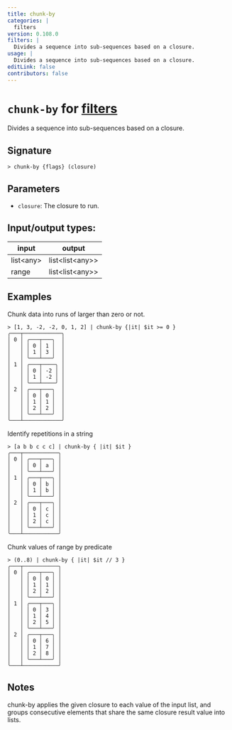 ```yaml
---
title: chunk-by
categories: |
  filters
version: 0.108.0
filters: |
  Divides a sequence into sub-sequences based on a closure.
usage: |
  Divides a sequence into sub-sequences based on a closure.
editLink: false
contributors: false
---
```

<!-- This file is automatically generated. Please edit the command in https://github.com/nushell/nushell instead. -->

# `chunk-by` for [filters](/commands/categories/filters.md)

<div class='command-title'>Divides a sequence into sub-sequences based on a closure.</div>

## Signature

```> chunk-by {flags} (closure)```

## Parameters

 -  `closure`: The closure to run.


## Input/output types:

| input     | output          |
| --------- | --------------- |
| list&lt;any&gt; | list&lt;list&lt;any&gt;&gt; |
| range     | list&lt;list&lt;any&gt;&gt; |
## Examples

Chunk data into runs of larger than zero or not.
```nu
> [1, 3, -2, -2, 0, 1, 2] | chunk-by {|it| $it >= 0 }
╭───┬────────────╮
│ 0 │ ╭───┬───╮  │
│   │ │ 0 │ 1 │  │
│   │ │ 1 │ 3 │  │
│   │ ╰───┴───╯  │
│ 1 │ ╭───┬────╮ │
│   │ │ 0 │ -2 │ │
│   │ │ 1 │ -2 │ │
│   │ ╰───┴────╯ │
│ 2 │ ╭───┬───╮  │
│   │ │ 0 │ 0 │  │
│   │ │ 1 │ 1 │  │
│   │ │ 2 │ 2 │  │
│   │ ╰───┴───╯  │
╰───┴────────────╯

```

Identify repetitions in a string
```nu
> [a b b c c c] | chunk-by { |it| $it }
╭───┬───────────╮
│ 0 │ ╭───┬───╮ │
│   │ │ 0 │ a │ │
│   │ ╰───┴───╯ │
│ 1 │ ╭───┬───╮ │
│   │ │ 0 │ b │ │
│   │ │ 1 │ b │ │
│   │ ╰───┴───╯ │
│ 2 │ ╭───┬───╮ │
│   │ │ 0 │ c │ │
│   │ │ 1 │ c │ │
│   │ │ 2 │ c │ │
│   │ ╰───┴───╯ │
╰───┴───────────╯

```

Chunk values of range by predicate
```nu
> (0..8) | chunk-by { |it| $it // 3 }
╭───┬───────────╮
│ 0 │ ╭───┬───╮ │
│   │ │ 0 │ 0 │ │
│   │ │ 1 │ 1 │ │
│   │ │ 2 │ 2 │ │
│   │ ╰───┴───╯ │
│ 1 │ ╭───┬───╮ │
│   │ │ 0 │ 3 │ │
│   │ │ 1 │ 4 │ │
│   │ │ 2 │ 5 │ │
│   │ ╰───┴───╯ │
│ 2 │ ╭───┬───╮ │
│   │ │ 0 │ 6 │ │
│   │ │ 1 │ 7 │ │
│   │ │ 2 │ 8 │ │
│   │ ╰───┴───╯ │
╰───┴───────────╯

```

## Notes
chunk-by applies the given closure to each value of the input list, and groups
consecutive elements that share the same closure result value into lists.